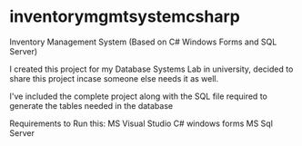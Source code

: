# inventorymgmtsystemcsharp

Inventory Management System (Based on C# Windows Forms and SQL Server)

I created this project for my Database Systems Lab in university, decided to share this project incase someone else needs it as well. 

I've included the complete project along with the SQL file required to generate the tables needed in the database

Requirements to Run this:
MS Visual Studio
C# windows forms
MS Sql Server
